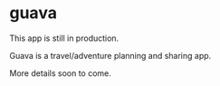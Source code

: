 # guava

This app is still in production.

Guava is a travel/adventure planning and sharing app.

More details soon to come.
